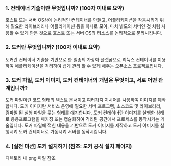 ### 1. 컨테이너 기술이란 무엇입니까? (100자 이내로 요약)
호스트 또는 서버 OS상에 논리적인 컨테이너를 만들고, 어플리케이션을 작동시키기 위해 필요한 라이브러리나 어플리케이션 등을 하나로 모아, 마치 별도의 서버인 것 처럼 사용할 수 있게 만든 것으로
호스트 또는 서버 OS의 리소스를 논리적으로 분리시킵니다.

### 2. 도커란 무엇입니까? (100자 이내로 요약)
도커란 컨테이너 기술을 기반으로 한 일종의 가상화 플랫폼으로 리눅스 컨테이너를 이용하여 애플리케이션을 격리하여 쉽게 관리 할 수 있게 해주는 오픈소스 프로젝트입니다.

### 3. 도커 파일, 도커 이미지, 도커 컨테이너의 개념은 무엇이고, 서로 어떤 관계입니까?
도커 파일이란 코드 형태의 텍스트 문서이고 여러가지 지시어를 사용하여 이미지를 제작합니다.
도커 이미지란 서비스 운영에 필요한 서버 프로그램, 소스코드 및 라이브러리, 컴파일 된 실행 파일을 묶는 형태를 얘기합니다.
도커 컨테이너란 이미지를 실행한 상태로 응용프로그램을 패키징 또는 캡슐화하여 격리된 공간에서 프로세스를 동작시키는 기술입니다.
도커 파일에 적힌 내용을 기반으로 도커 이미지를 제작하고 도커 이미지를 실행시켜 도커 컨테이너로 가동시켜 서버를 동작시킵니다.

### 4. [실전 미션] 도커 설치하기 (참조: 도커 공식 설치 페이지)
디렉토리 내 png 파일 참조